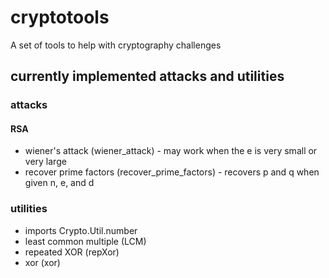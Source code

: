 # cryptotools
A set of tools to help with cryptography challenges

## currently implemented attacks and utilities

### attacks

#### RSA
- wiener's attack (wiener_attack) - may work when the e is very small or very large
- recover prime factors (recover_prime_factors) - recovers p and q when given n, e, and d

### utilities

- imports Crypto.Util.number
- least common multiple (LCM)
- repeated XOR (repXor)
- xor (xor)
